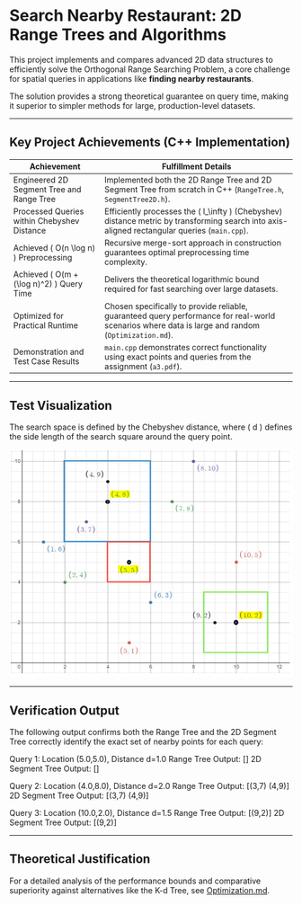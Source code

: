 # Search Nearby Restaurant: 2D Range Trees and Algorithms

This project implements and compares advanced 2D data structures to efficiently solve the Orthogonal Range Searching Problem, a core challenge for spatial queries in applications like **finding nearby restaurants**.

The solution provides a strong theoretical guarantee on query time, making it superior to simpler methods for large, production-level datasets.

---

## Key Project Achievements (C++ Implementation)

| Achievement | Fulfillment Details |
|-------------|---------------------|
| Engineered 2D Segment Tree and Range Tree | Implemented both the 2D Range Tree and 2D Segment Tree from scratch in C++ (`RangeTree.h`, `SegmentTree2D.h`). |
| Processed Queries within Chebyshev Distance | Efficiently processes the \( l_\infty \) (Chebyshev) distance metric by transforming search into axis-aligned rectangular queries (`main.cpp`). |
| Achieved \( O(n \log n) \) Preprocessing | Recursive merge-sort approach in construction guarantees optimal preprocessing time complexity. |
| Achieved \( O(m + (\log n)^2) \) Query Time | Delivers the theoretical logarithmic bound required for fast searching over large datasets. |
| Optimized for Practical Runtime | Chosen specifically to provide reliable, guaranteed query performance for real-world scenarios where data is large and random (`Optimization.md`). |
| Demonstration and Test Case Results | `main.cpp` demonstrates correct functionality using exact points and queries from the assignment (`a3.pdf`). |

---

## Test Visualization

The search space is defined by the Chebyshev distance, where \( d \) defines the side length of the search square around the query point.

<img src="Comparison/test-case_visual_aid.png" alt="Test Case Visualization" width="550"/>

---

## Verification Output

The following output confirms both the Range Tree and the 2D Segment Tree correctly identify the exact set of nearby points for each query:

Query 1: Location (5.0,5.0), Distance d=1.0
Range Tree Output: []
2D Segment Tree Output: []

Query 2: Location (4.0,8.0), Distance d=2.0
Range Tree Output: [(3,7) (4,9)]
2D Segment Tree Output: [(3,7) (4,9)]

Query 3: Location (10.0,2.0), Distance d=1.5
Range Tree Output: [(9,2)]
2D Segment Tree Output: [(9,2)]

---

## Theoretical Justification

For a detailed analysis of the performance bounds and comparative superiority against alternatives like the K-d Tree, see [Optimization.md](Comparison/Optimization.md).
